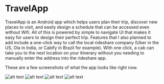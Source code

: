 # TravelApp
TravelApp is an Android app which helps users plan their trip, discover new places to visit, and easily design a schedule that can be accessed even without Wifi. All of this is powered by simple to navigate UI that makes it easy for users to design their perfect trip.  Features that I also planned to add include a one-click way to call the local rideshare company (Uber in the US, Ola in India, or Cabify in Brazil for example). With one click, a cab can take you to the next location on your itinerary without you needing to manually enter the address into the rideshare app.

These are a few screenshots of what the app looks like right now.

![alt text](https://github.com/allusai/TravelApp/blob/master/PhotoOfAppHomePage.png?raw=true)
![alt text](https://github.com/allusai/TravelApp/blob/master/PhotoOfAppScrollingFeature.png?raw=true)
![alt text](https://github.com/allusai/TravelApp/blob/master/PhotoOfAppWishlistFeature.png?raw=true)
![alt text](https://github.com/allusai/TravelApp/blob/master/PhotoOfAppScheduleFeature.png?raw=true)
